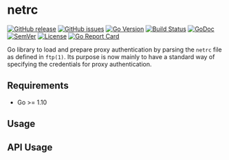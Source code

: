 netrc
=====

[![GitHub release](https://img.shields.io/github/release/keltia/proxy.svg)](https://github.com/keltia/proxy/releases)
[![GitHub issues](https://img.shields.io/github/issues/keltia/proxy.svg)](https://github.com/keltia/proxy/issues)
[![Go Version](https://img.shields.io/badge/go-1.10-blue.svg)](https://golang.org/dl/)
[![Build Status](https://travis-ci.org/keltia/proxy.svg?branch=master)](https://travis-ci.org/keltia/proxy)
[![GoDoc](http://godoc.org/github.com/keltia/proxy?status.svg)](http://godoc.org/github.com/keltia/proxy)
[![SemVer](http://img.shields.io/SemVer/2.0.0.png)](https://semver.org/spec/v2.0.0.html)
[![License](https://img.shields.io/pypi/l/Django.svg)](https://opensource.org/licenses/BSD-2-Clause)
[![Go Report Card](https://goreportcard.com/badge/github.com/keltia/proxy)](https://goreportcard.com/report/github.com/keltia/proxy)

Go library to load and prepare proxy authentication by parsing the `netrc` file as defined in `ftp(1)`.  Its purpose is now mainly to have a standard way of specifying the credentials for proxy authentication.

## Requirements

* Go >= 1.10

## Usage


## API Usage


